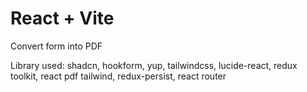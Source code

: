 # React + Vite

Convert form into PDF

Library used: shadcn, hookform, yup, tailwindcss, lucide-react, redux toolkit, react pdf tailwind, redux-persist, react router
